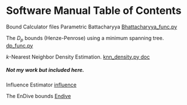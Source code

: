 # Software Manual  Table of Contents

Bound Calculator files
Parametric Battacharyya [Bhattacharyya_func.py](https://github.com/rj-may/MS_Research/edit/master/Docs/Bhattacharyya_func.md)

The $D_p$ bounds (Henze-Penrose) using a minimum spanning tree. [dp_func.py](https://github.com/rj-may/MS_Research/blob/master/Docs/dp_func.md)


$k$-Nearest Neighbor Density Estimation. [knn_density.py doc](https://github.com/rj-may/BER_Bounds_Eval/blob/master/Docs/knn_density.md)


##### Not my work but included here. 

Influence Estimator [influence](https://github.com/rj-may/BER_Bounds_Eval/blob/master/Docs/Influence.md)

The EnDive bounds [Endive](https://github.com/rj-may/BER_Bounds_Eval/blob/master/Docs/EnDive.md)


